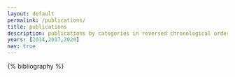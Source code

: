 ```yaml
---
layout: default
permalink: /publications/
title: publications
description: publications by categories in reversed chronological order. generated by jekyll-scholar.
years: [2014,2017,2020]
nav: true
---
```



<div class="publications">

{% bibliography %}

</div>
